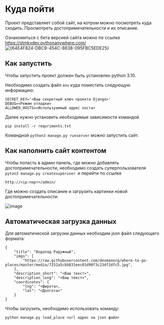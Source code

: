 # Куда пойти

Проект представляет собой сайт, на котром можно посмотреть куда сходить. Просмотреть достопримечательности и их описание.

Ознакомиться с бета версией сайта можно по ссылке https://stmkvdev.pythonanywhere.com/
![{64E4F824-DBC9-454C-8638-095FBC5EDE25}](https://github.com/user-attachments/assets/9f062c67-ef3d-4aec-beb8-3f74965e4632)

## Как запустить

Чтобы запустить проект должен быть установлен python 3.10.

Необходимо создать файл `env` куда поместить следующую информацию:

```
SECRET_KEY='<Ваш секретный ключ проекта Django>'
DEBUG=<Режим отладки>
ALLOWED_HOSTS=<Используемный адрес хоста>
```

Далее нужно установить необходимые зависимости командой

```
pip install -r requriments.txt
```

Командной `python3 manage.py runserver` можно запустить сайт.

## Как наполнить сайт контентом

Чтобы попасть в админ панель, где можно добавлять достопримечательности, необходимо создать суперпользователя `pyton3 manage.py createsuperuser `и перейти по ссылке

`http://<ip:порт>/admin/`

Где можно создать описание и загрузить картинки новой достопримечательности:

![image](https://github.com/user-attachments/assets/e6315c03-b510-48a8-b3c8-21d2f70f62e0)

## Автоматическая загрузка данных

Для автоматической загрузки данных необходим json файл следующего формата:

```
{
    "title": "Водопад Радужный",
    "imgs": [
        "https://raw.githubusercontent.com/devmanorg/where-to-go-places/master/media/7252a5cbb831eec01d98f3c234f2dfc5.jpg",
    ],
    "description_short": "<Ваш текст>",
    "description_long": "<Ваш текст>",
    "coordinates": {
        "lng": "<Широта>,
        "lat": "<Долгота>"
    }
}
```

Чтобы загрузить, необходимо использовать команду:

```
python manage.py load_place <url адрес на json файл>
```
